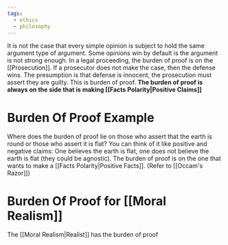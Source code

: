 ```yaml
---
tags:
  - ethics
  - philosophy
---
```

It is not the case that every simple opinion is subject to hold the same argument type of argument. Some opinions win by default is the argument is not strong enough.
In a legal proceeding, the burden of proof is on the [[Prosecution]].
If a prosecutor does not make the case, then the defense wins.
The presumption is that defense is innocent, the prosecution must assert they are guilty. This is burden of proof.
**The burden of proof is always on the side that is making [[Facts Polarity|Positive Claims]]**
# Burden Of Proof Example
Where does the burden of proof lie on those who assert that the earth is round or those who assert it is flat?
You can think of it like positive and negative claims: One believes the earth is flat, one does not believe the earth is flat (they could be agnostic). The burden of proof is on the one that wants to make a [[Facts Polarity|Positive Facts]]. (Refer to [[Occam's Razor]])

# Burden Of Proof for [[Moral Realism]]
The [[Moral Realism|Realist]] has the burden of proof